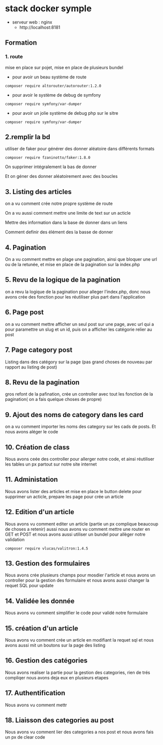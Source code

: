 # stack docker symple

- serveur web : nginx 
    - http://localhost:8181
    
 ## Formation 
 
 ### 1. route
 
mise en place sur pojet, mise en place de plusieurs bundel 

- pour avoir un beau système de route 
```
composer require altorouter/autorouter:1.2.0
```
- pour avoir le système de debug de symfony
```
composer require symfony/var-dumper
```
- pour avoir un jolie système de debug php sur le sitre
```
composer require symfony/var-dumper
```

 ## 2.remplir la bd 
 
 utiliser de faker pour générer des donner aléatoire dans différents formats
 
```
composer require fzaninotto/faker:1.8.0
```
On supprimer intégralement la bas de donner 

Et on géner des donner aléatoirement avec des boucles

## 3. Listing des articles

on a vu comment crée notre propre système de route 

On a vu aussi comment mettre une limite de text sur un acticle 

Mettre des information dans la base de donner dans un liens

Comment definir des élément des la basse de donner 


## 4. Pagination

On a vu comment mettre en plage une pagination, ainsi que bloquer une url ou de la retunée, 
et mise en place de la pagination sur la index.php

 
## 5. Revu de la logique de la pagination 

on a revu la logique de la pagination pour alleger l'index.php, donc nous avons crée des fonction 
pour les réutiliser plus part dans l'application
 
## 6. Page post

on a vu comment mettre afficher  un seul post sur une page, avec url qui a pour paramettre 
un slug et un id, puis on a afficher les catégorie relier au post


## 7. Page category post

Listing dans des catégory sur la page (pas grand choses de nouveau par rapport au listing de post)

## 8. Revu de la pagination 

gros refont de la pafination, crée un controller avec tout les fonction de la pagination(
on a fais quelque choses de propre)

## 9. Ajout des noms de category dans les card

on a vu comment importer les noms des category sur les cads de posts. Et nous avons aléger le code 


## 10. Création de class

Nous avons ceée des controller pour allerger notre code, et ainsi réutiliser les tables un px partout sur notre 
site internet 


## 11. Administation

Nous avons lister des articles et mise en place le button delete pour supprimer un acticle, 
prepare les page pour crée un article


## 12. Edition d'un article

Nous avons vu comment editer un article (partie un px complique beaucoup de choses a retenir) aussi nous avons vu comment
mettre une router en GET et POST et nous avons aussi utiliser un bundel pour allèger notre validation 
```
composer require vlucas/valitron:1.4.5
``` 


## 13. Gestion des formulaires

Nous avons crée plusieurs champs pour mosdier l'article et nous avons un controller pour la gestion des formulaire 
et nous avons aussi changer la requet SQL pour update


## 14. Validée les donnée 

Nous avons vu comment simplifier le code pour validé notre formulaire

## 15. création d'un article

Nous avons vu comment crée un article en modifiant la requet sql et nous avons aussi mit un boutons sur la page des
listing

## 16. Gestion des catégories
Nous avons realiser la partie pour la gestion des categories, rien de trés compliqer nous avons deja eux en plusieurs 
etapes 

## 17. Authentification

Nous avons vu comment mettr

## 18. Liaisson des categories au post

Nous avons vu comment lier des categories a nos post et nous avons fais un px de clear code